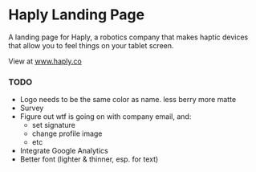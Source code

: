 # Haply Landing Page 

A landing page for Haply, a robotics company that makes haptic devices that allow you to feel things on your tablet screen.

View at www.haply.co

### TODO ###

- Logo needs to be the same color as name. less berry more matte 
- Survey 
- Figure out wtf is going on with company email, and:
	- set signature
	- change profile image 
	- etc
- Integrate Google Analytics
- Better font (lighter & thinner, esp. for text)
